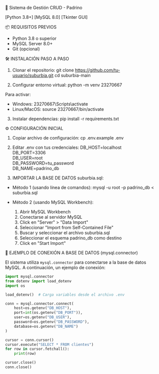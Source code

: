 🚀 Sistema de Gestión CRUD - Padrino

[Python 3.8+] [MySQL 8.0] [Tkinter GUI]

📦 REQUISITOS PREVIOS
- Python 3.8 o superior
- MySQL Server 8.0+
- Git (opcional)

🛠️ INSTALACIÓN PASO A PASO

1. Clonar el repositorio:
git clone https://github.com/tu-usuario/suburbia.git
cd suburbia-main

2. Configurar entorno virtual:
python -m venv 23270667

Para activar:
- Windows: 23270667\Scripts\activate
- Linux/MacOS: source 23270667/bin/activate

3. Instalar dependencias:
pip install -r requirements.txt

⚙️ CONFIGURACIÓN INICIAL

1. Copiar archivo de configuración:
cp .env.example .env

2. Editar .env con tus credenciales:
DB_HOST=localhost  
DB_PORT=3306  
DB_USER=root  
DB_PASSWORD=tu_password  
DB_NAME=padrino_db

3. IMPORTAR LA BASE DE DATOS suburbia.sql:
- Método 1 (usando línea de comandos):
  mysql -u root -p padrino_db < suburbia.sql
  
- Método 2 (usando MySQL Workbench):
  1. Abrir MySQL Workbench  
  2. Conectarse al servidor MySQL  
  3. Click en "Server" > "Data Import"  
  4. Seleccionar "Import from Self-Contained File"  
  5. Buscar y seleccionar el archivo suburbia.sql  
  6. Seleccionar el esquema padrino_db como destino  
  7. Click en "Start Import"

📌 EJEMPLO DE CONEXIÓN A BASE DE DATOS (mysql.connector)

El sistema utiliza `mysql.connector` para conectarse a la base de datos MySQL. A continuación, un ejemplo de conexión:

```python
import mysql.connector
from dotenv import load_dotenv
import os

load_dotenv()  # Carga variables desde el archivo .env

conn = mysql.connector.connect(
    host=os.getenv("DB_HOST"),
    port=int(os.getenv("DB_PORT")),
    user=os.getenv("DB_USER"),
    password=os.getenv("DB_PASSWORD"),
    database=os.getenv("DB_NAME")
)

cursor = conn.cursor()
cursor.execute("SELECT * FROM clientes")
for row in cursor.fetchall():
    print(row)

cursor.close()
conn.close()
